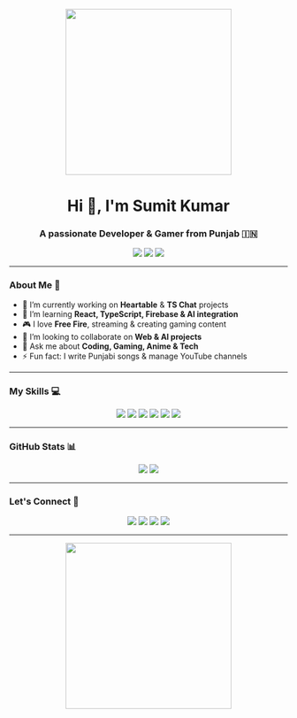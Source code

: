 <p align="center">
  <img src="https://media.giphy.com/media/3oEjI6SIIHBdRxXI40/giphy.gif" width="300" />
</p>

<h1 align="center">Hi 👋, I'm Sumit Kumar</h1>
<h3 align="center">A passionate Developer & Gamer from Punjab 🇮🇳</h3>

<p align="center">
  <img src="https://img.shields.io/badge/🔥-Rusher%20&%20Tactical-blue" />
  <img src="https://img.shields.io/badge/💻-Software%20Developer-green" />
  <img src="https://img.shields.io/badge/📍-Gurdaspur, India-red" />
</p>

---

### About Me 🚀
- 🔭 I’m currently working on **Heartable** & **TS Chat** projects  
- 🌱 I’m learning **React, TypeScript, Firebase & AI integration**  
- 🎮 I love **Free Fire**, streaming & creating gaming content  
- 👯 I’m looking to collaborate on **Web & AI projects**  
- 💬 Ask me about **Coding, Gaming, Anime & Tech**  
- ⚡ Fun fact: I write Punjabi songs & manage YouTube channels  

---

### My Skills 💻
<p align="center">
  <img src="https://img.shields.io/badge/HTML5-E34F26?style=for-the-badge&logo=html5&logoColor=white" />
  <img src="https://img.shields.io/badge/CSS3-1572B6?style=for-the-badge&logo=css3&logoColor=white" />
  <img src="https://img.shields.io/badge/JavaScript-F7DF1E?style=for-the-badge&logo=javascript&logoColor=black" />
  <img src="https://img.shields.io/badge/React-61DAFB?style=for-the-badge&logo=react&logoColor=black" />
  <img src="https://img.shields.io/badge/Node.js-339933?style=for-the-badge&logo=node.js&logoColor=white" />
  <img src="https://img.shields.io/badge/Firebase-FFCA28?style=for-the-badge&logo=firebase&logoColor=black" />
</p>

---

### GitHub Stats 📊
<p align="center">
  <img src="https://github-readme-stats.vercel.app/api?username=SANKINETWORK&show_icons=true&theme=radical" />
  <img src="https://github-readme-streak-stats.herokuapp.com/?user=SANKINETWORK&theme=radical" />
</p>

---

### Let's Connect 🤝
<p align="center">
  <a href="https://t.me/SANKI"><img src="https://img.shields.io/badge/Telegram-0088cc?style=for-the-badge&logo=telegram&logoColor=white" /></a>
  <a href="https://instagram.com/poetronix"><img src="https://img.shields.io/badge/Instagram-E4405F?style=for-the-badge&logo=instagram&logoColor=white" /></a>
  <a href="https://youtube.com/@SumitSongWriter"><img src="https://img.shields.io/badge/YouTube-FF0000?style=for-the-badge&logo=youtube&logoColor=white" /></a>
  <a href="https://github.com/SANKINETWORK"><img src="https://img.shields.io/badge/GitHub-181717?style=for-the-badge&logo=github&logoColor=white" /></a>
</p>

---

<p align="center">
  <img src="https://media.giphy.com/media/l0Exk8EUzSLsrErEQ/giphy.gif" width="300" />
</p>
